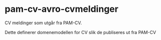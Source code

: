 # pam-cv-avro-cvmeldinger
CV meldinger som utgår fra PAM-CV. 

Dette definerer domenemodellen for CV slik de publiseres ut fra PAM-CV

